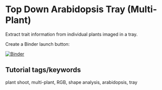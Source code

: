 # Top Down Arabidopsis Tray (Multi-Plant)

Extract trait information from individual plants imaged in a tray. 

Create a Binder launch button:


[![Binder](https://mybinder.org/badge_logo.svg)](https://mybinder.org/v2/gh/danforthcenter/plantcv-tutorial-arabidopsis-tray/HEAD)

## Tutorial tags/keywords

plant shoot, multi-plant, RGB, shape analysis, arabidopsis, tray
